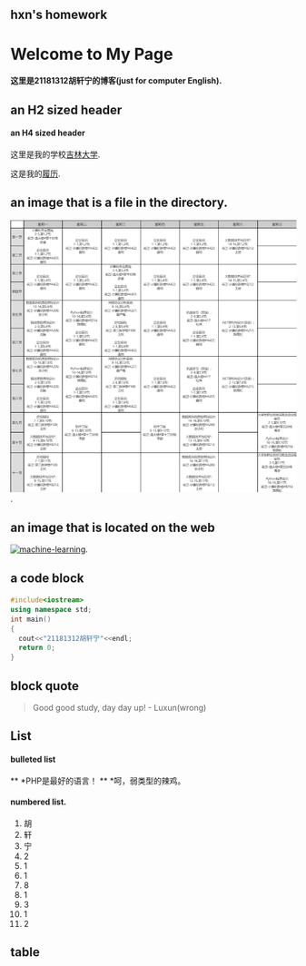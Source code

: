 ## hxn's homework
# Welcome to My Page

#### 这里是21181312胡轩宁的博客(just for computer English).
## an H2 sized header
#### an H4 sized header
这里是我的学校[吉林大学](https://www.jlu.edu.cn/).

这是我的[履历](./career.md).
## an image that is a file in the directory.
![这是我的课表](./课表.png).
## an image that is located on the web
[![machine-learning](https://img-blog.csdn.net/20180605171615667?watermark/2/text/aHR0cHM6Ly9ibG9nLmNzZG4ubmV0L2hvaGFpeng=/font/5a6L5L2T/fontsize/400/fill/I0JBQkFCMA==/dissolve/70)](https://img-blog.csdn.net/20180605171615667?watermark/2/text/aHR0cHM6Ly9ibG9nLmNzZG4ubmV0L2hvaGFpeng=/font/5a6L5L2T/fontsize/400/fill/I0JBQkFCMA==/dissolve/70).

## a code block
```cpp
#include<iostream>
using namespace std;
int main()
{
  cout<<"21181312胡轩宁"<<endl;
  return 0;
}
```
## block quote
> Good good study, day day up! - Luxun(wrong)
## List
#### bulleted list
** *PHP是最好的语言！
** *呵，弱类型的辣鸡。
#### numbered list.
1. 胡
2. 轩
3. 宁
4. 2
5. 1
6. 1
7. 8
8. 1
9. 3
10. 1
11. 2
## table
